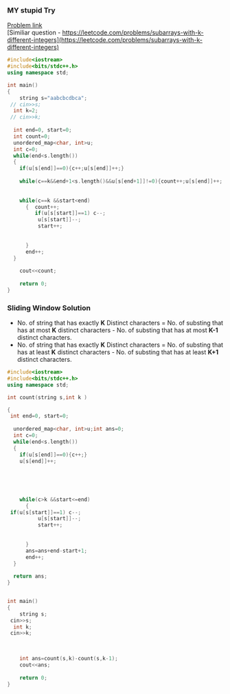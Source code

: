 ### __MY stupid Try__
[Problem link](https://www.pepcoding.com/resources/data-structures-and-algorithms-in-java-levelup/hashmap-and-heaps/count-of-substrings-with-exactly-k-unique-characters-official/ojquestion)   \
[Similiar question - https://leetcode.com/problems/subarrays-with-k-different-integers](https://leetcode.com/problems/subarrays-with-k-different-integers)
```cpp
#include<iostream>
#include<bits/stdc++.h>
using namespace std;

int main()
{   
    string s="aabcbcdbca";
 // cin>>s;
  int k=2;
 // cin>>k;
  
  int end=0, start=0;
  int count=0;
  unordered_map<char, int>u;
  int c=0;
  while(end<s.length())
  { 
    if(u[s[end]]==0){c++;u[s[end]]++;}
    
    while(c==k&&end+1<s.length()&&u[s[end+1]]!=0){count++;u[s[end]]++; end++;} 
    
    
    while(c==k &&start<end)   
      {  count++;
         if(u[s[start]]==1) c--;
          u[s[start]]--;
          start++;
          
          
      }
      end++;
  }
    
    cout<<count;
    
    return 0;
}
```
### __Sliding  Window Solution__

- No. of string that has exactly __K__ Distinct characters = No. of substing that has at most __K__ distinct characters - No. of substing that has at most __K-1__ distinct characters.
- No. of string that has exactly __K__ Distinct characters = No. of substing that has at least __K__ distinct characters - No. of substing that has at least  __K+1__ distinct characters.

```cpp
#include<iostream>
#include<bits/stdc++.h>
using namespace std;

int count(string s,int k )

{
 int end=0, start=0;
  
  unordered_map<char, int>u;int ans=0;
  int c=0;
  while(end<s.length())
  { 
    if(u[s[end]]==0){c++;}
    u[s[end]]++;
    
    
     
    
    
    while(c>k &&start<=end)   
      {  
 if(u[s[start]]==1) c--;                                                        
          u[s[start]]--;
          start++;
          
          
      }
      ans=ans+end-start+1;
      end++;
  }   
  
  return ans;
}


int main()
{   
    string s;
 cin>>s;
  int k;
 cin>>k;

  
  
    int ans=count(s,k)-count(s,k-1);
    cout<<ans;
    
    return 0;
}

```

